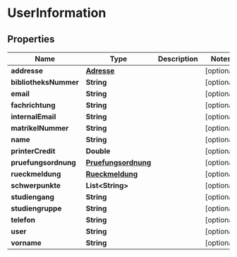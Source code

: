 # UserInformation

## Properties
Name | Type | Description | Notes
------------ | ------------- | ------------- | -------------
**addresse** | [**Adresse**](Adresse.md) |  |  [optional]
**bibliotheksNummer** | **String** |  |  [optional]
**email** | **String** |  |  [optional]
**fachrichtung** | **String** |  |  [optional]
**internalEmail** | **String** |  |  [optional]
**matrikelNummer** | **String** |  |  [optional]
**name** | **String** |  |  [optional]
**printerCredit** | **Double** |  |  [optional]
**pruefungsordnung** | [**Pruefungsordnung**](Pruefungsordnung.md) |  |  [optional]
**rueckmeldung** | [**Rueckmeldung**](Rueckmeldung.md) |  |  [optional]
**schwerpunkte** | **List&lt;String&gt;** |  |  [optional]
**studiengang** | **String** |  |  [optional]
**studiengruppe** | **String** |  |  [optional]
**telefon** | **String** |  |  [optional]
**user** | **String** |  |  [optional]
**vorname** | **String** |  |  [optional]

